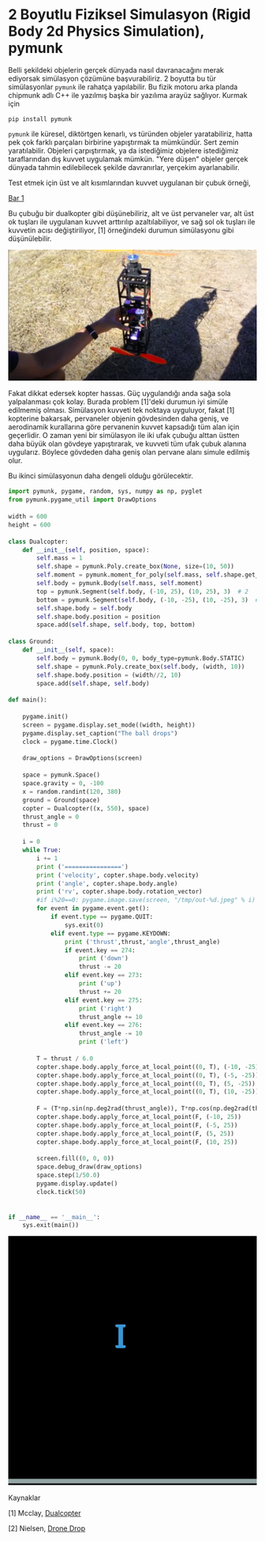 # 2 Boyutlu Fiziksel Simulasyon (Rigid Body 2d Physics Simulation), pymunk

Belli şekildeki objelerin gerçek dünyada nasıl davranacağını merak
ediyorsak simülasyon çözümüne başvurabiliriz. 2 boyutta bu tür
simülasyonlar `pymunk` ile rahatça yapılabilir. Bu fizik motoru arka
planda chipmunk adlı C++ ile yazılmış başka bir yazılıma arayüz
sağlıyor. Kurmak için

```
pip install pymunk
```

`pymunk` ile küresel, diktörtgen kenarlı, vs türünden objeler
yaratabiliriz, hatta pek çok farklı parçaları birbirine yapıştırmak ta
mümkündür. Sert zemin yaratılabilir. Objeleri çarpıştırmak, ya da
istediğimiz objelere istediğimiz taraflarından dış kuvvet uygulamak
mümkün. "Yere düşen" objeler gerçek dünyada tahmin edilebilecek
şekilde davranırlar, yerçekim ayarlanabilir.

Test etmek için üst ve alt kısımlarından kuvvet uygulanan bir çubuk örneği,

[Bar 1](bar1.py)

Bu çubuğu bir dualkopter gibi düşünebiliriz, alt ve üst pervaneler
var, alt üst ok tuşları ile uygulanan kuvvet arttırılıp
azaltılabiliyor, ve sağ sol ok tuşları ile kuvvetin acısı
değiştiriliyor, [1] örneğindeki durumun simülasyonu gibi
düşünülebilir.

![](mcclay2.jpg)

Fakat dikkat edersek kopter hassas. Güç uygulandığı anda sağa sola
yalpalanması çok kolay. Burada problem [1]'deki durumun iyi simüle
edilmemiş olması. Simülasyon kuvveti tek noktaya uyguluyor, fakat [1]
kopterine bakarsak, pervaneler objenin gövdesinden daha geniş, ve
aerodinamik kurallarına göre pervanenin kuvvet kapsadığı tüm alan için
geçerlidir. O zaman yeni bir simülasyon ile iki ufak çubuğu alttan
üstten daha büyük olan gövdeye yapıştırarak, ve kuvveti tüm ufak çubuk
alanına uygularız. Böylece gövdeden daha geniş olan pervane alanı
simule edilmiş olur.

Bu ikinci simülasyonun daha dengeli olduğu görülecektir. 

```python
import pymunk, pygame, random, sys, numpy as np, pyglet
from pymunk.pygame_util import DrawOptions

width = 600
height = 600

class Dualcopter:
    def __init__(self, position, space):
        self.mass = 1
        self.shape = pymunk.Poly.create_box(None, size=(10, 50))
        self.moment = pymunk.moment_for_poly(self.mass, self.shape.get_vertices())
        self.body = pymunk.Body(self.mass, self.moment)
        top = pymunk.Segment(self.body, (-10, 25), (10, 25), 3)  # 2        
        bottom = pymunk.Segment(self.body, (-10, -25), (10, -25), 3)  # 2        
        self.shape.body = self.body
        self.shape.body.position = position
        space.add(self.shape, self.body, top, bottom)

class Ground:
    def __init__(self, space):
        self.body = pymunk.Body(0, 0, body_type=pymunk.Body.STATIC)
        self.shape = pymunk.Poly.create_box(self.body, (width, 10))
        self.shape.body.position = (width//2, 10)
        space.add(self.shape, self.body)

def main():

    pygame.init()
    screen = pygame.display.set_mode((width, height))
    pygame.display.set_caption("The ball drops")
    clock = pygame.time.Clock()

    draw_options = DrawOptions(screen)

    space = pymunk.Space()
    space.gravity = 0, -100
    x = random.randint(120, 380)
    ground = Ground(space)
    copter = Dualcopter((x, 550), space)
    thrust_angle = 0
    thrust = 0

    i = 0
    while True:
        i += 1
        print ('================')
        print ('velocity', copter.shape.body.velocity)
        print ('angle', copter.shape.body.angle)
        print ('rv', copter.shape.body.rotation_vector)
        #if i%20==0: pygame.image.save(screen, "/tmp/out-%d.jpeg" % i)
        for event in pygame.event.get():
            if event.type == pygame.QUIT:
                sys.exit(0)
            elif event.type == pygame.KEYDOWN:
                print ('thrust',thrust,'angle',thrust_angle)
                if event.key == 274:
                    print ('down')
                    thrust -= 20
                elif event.key == 273:
                    print ('up')
                    thrust += 20
                elif event.key == 275:
                    print ('right')
                    thrust_angle += 10
                elif event.key == 276:
                    thrust_angle -= 10
                    print ('left')

        T = thrust / 6.0
        copter.shape.body.apply_force_at_local_point((0, T), (-10, -25))
        copter.shape.body.apply_force_at_local_point((0, T), (-5, -25))
        copter.shape.body.apply_force_at_local_point((0, T), (5, -25))
        copter.shape.body.apply_force_at_local_point((0, T), (10, -25))

        F = (T*np.sin(np.deg2rad(thrust_angle)), T*np.cos(np.deg2rad(thrust_angle)))
        copter.shape.body.apply_force_at_local_point(F, (-10, 25))
        copter.shape.body.apply_force_at_local_point(F, (-5, 25))
        copter.shape.body.apply_force_at_local_point(F, (5, 25))
        copter.shape.body.apply_force_at_local_point(F, (10, 25))

        screen.fill((0, 0, 0))
        space.debug_draw(draw_options)
        space.step(1/50.0)
        pygame.display.update()
        clock.tick(50)


if __name__ == '__main__':
    sys.exit(main())
```

![](bar2.png)


Kaynaklar

[1] Mcclay, [Dualcopter](https://youtu.be/b14_XQ5nd2A)

[2] Nielsen, [Drone Drop](https://gist.github.com/DuaneNielsen/25972133ec77c6cd5494217bbe3e3066)

